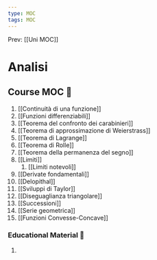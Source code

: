 ```yaml
---
type: MOC 
tags: MOC
---
```


Prev: [[Uni MOC]]

# Analisi

## Course MOC  📒
1. [[Continuità di una funzione]]
2. [[Funzioni differenziabili]]
3. [[Teorema del confronto dei carabinieri]]
4. [[Teorema di approssimazione di Weierstrass]]
5. [[Teorema di Lagrange]]
6. [[Teorema di Rolle]]
7. [[Teorema della permanenza del segno]]
8. [[Limiti]]
	1. [[Limiti notevoli]]
9. [[Derivate fondamentali]]
10. [[Delopithal]]
11. [[Sviluppi di Taylor]]
12. [[Diseguaglianza triangolare]]
13. [[Successioni]]
14. [[Serie geometrica]]
15. [[Funzioni Convesse-Concave]]



### Educational Material 🧱
1. 
